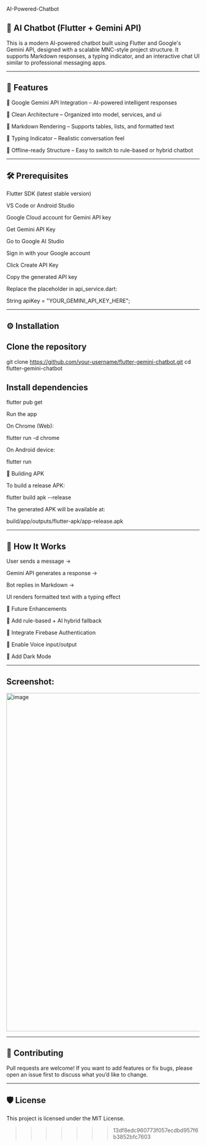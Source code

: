 

AI-Powered-Chatbot

🤖 AI Chatbot (Flutter + Gemini API)
-
This is a modern AI-powered chatbot built using Flutter and Google's Gemini API, designed with a scalable MNC-style project structure.
It supports Markdown responses, a typing indicator, and an interactive chat UI similar to professional messaging apps.

--------
🚀 Features
-
🔹 Google Gemini API Integration – AI-powered intelligent responses

🔹 Clean Architecture – Organized into model, services, and ui

🔹 Markdown Rendering – Supports tables, lists, and formatted text

🔹 Typing Indicator – Realistic conversation feel

🔹 Offline-ready Structure – Easy to switch to rule-based or hybrid chatbot

----------------
 
🛠️ Prerequisites
-

Flutter SDK (latest stable version)

VS Code or Android Studio

Google Cloud account for Gemini API key

 Get Gemini API Key

Go to Google AI Studio

Sign in with your Google account

Click Create API Key

Copy the generated API key

Replace the placeholder in api_service.dart:


String apiKey = "YOUR_GEMINI_API_KEY_HERE";

--------
⚙️ Installation
-

Clone the repository
-
git clone https://github.com/your-username/flutter-gemini-chatbot.git
cd flutter-gemini-chatbot


Install dependencies
-
flutter pub get

Run the app

On Chrome (Web):


flutter run -d chrome

On Android device:


flutter run

📱 Building APK

To build a release APK:


flutter build apk --release

The generated APK will be available at:


build/app/outputs/flutter-apk/app-release.apk

---
🧩 How It Works
-
User sends a message →

Gemini API generates a response →

Bot replies in Markdown →

UI renders formatted text with a typing effect


📌 Future Enhancements

🔹 Add rule-based + AI hybrid fallback

🔹 Integrate Firebase Authentication

🔹 Enable Voice input/output

🔹 Add Dark Mode

---
Screenshot:
-
<img width="679" height="881" alt="image" src="https://github.com/user-attachments/assets/69a00f87-1917-4dc6-8f39-6880689d3d6b" />

---
🤝 Contributing
-
Pull requests are welcome! If you want to add features or fix bugs, please open an issue first to discuss what you’d like to change.

---
🛡️ License
-
This project is licensed under the MIT License.

>>>>>>> 13df8edc960773f057ecdbd957f6b3852bfc7603
